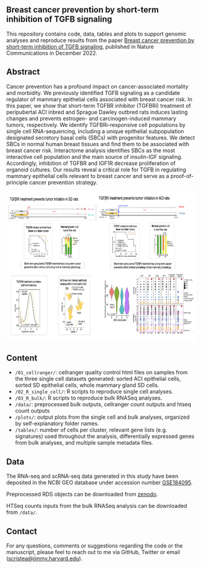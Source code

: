 Breast cancer prevention by short-term inhibition of TGFB signaling
--------

This repository contains code, data, tables and plots to support genomic analyses and reproduce results from the paper [Breast cancer prevention by short-term inhibition of TGFB signaling](https://), published in Nature Communications in December 2022.


Abstract
--------
Cancer prevention has a profound impact on cancer-associated mortality and morbidity. We previously identified TGFB signaling as a candidate regulator of mammary epithelial cells associated with breast cancer risk. In this paper, we show that short-term TGFBR inhibitor (TGFBRi) treatment of peripubertal ACI inbred and Sprague Dawley outbred rats induces lasting changes and prevents estrogen- and carcinogen-induced mammary tumors, respectively. We identify TGFBRi-responsive cell populations by single cell RNA-sequencing, including a unique epithelial subpopulation designated secretory basal cells (SBCs) with progenitor features. We detect SBCs in normal human breast tissues and find them to be associated with breast cancer risk. Interactome analysis identifies SBCs as the most interactive cell population and the main source of insulin-IGF signaling. Accordingly, inhibition of TGFBR and IGF1R decrease proliferation of organoid cultures. Our results reveal a critical role for TGFB in regulating mammary epithelial cells relevant to breast cancer and serve as a proof-of-principle cancer prevention strategy.


<p align="center"> 
<img src="overview-github.png" width="900" height="400"/>
</p>


Content
-------
* `/01_cellranger/`: cellranger quality control html files on samples from the three single cell datasets generated: sorted ACI epithelial cells, sorted SD epithelial cells, whole mammary gland SD cells. 
* `/02_R_single_cell/`: R scripts to reproduce single cell analyses.
* `/03_R_bulk/`: R scripts to reproduce bulk RNASeq analyses.
* `/data/`: preprocessed bulk outputs, cellranger count outputs and htseq count outputs
* `/plots/`: output plots from the single cell and bulk analyses, organized by self-explanatory folder names.
* `/tables/`: number of cells per cluster, relevant gene lists (e.g. signatures) used throughout the analysis, differentially expressed genes from bulk analyses, and multiple sample metadata files.


Data
-------
The RNA-seq and scRNA-seq data generated in this study have been deposited in the NCBI GEO database under accession number [GSE184095](https://0-www-ncbi-nlm-nih-gov.brum.beds.ac.uk/geo/query/acc.cgi?acc=GSE184095).

Preprocessed RDS objects can be downloaded from [zenodo](https://zenodo.org/record/7293642#.Y4krEi-B19f).

HTSeq counts inputs from the bulk RNASeq analysis can be downloaded from `/data/`.


## Contact
For any questions, comments or suggestions regarding the code or the manuscript, please feel to reach out to me via GitHub, Twitter or email (scristea@jimmy.harvard.edu).